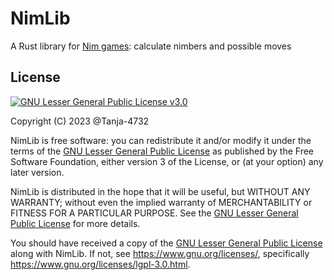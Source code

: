 # NimLib

A Rust library for [Nim games](https://en.wikipedia.org/wiki/Nim): calculate nimbers and possible moves

## License

[![GNU Lesser General Public License v3.0](https://www.gnu.org/graphics/lgplv3-with-text-154x68.png)](https://www.gnu.org/licenses/lgpl-3.0.html)

Copyright (C) 2023 @Tanja-4732

NimLib is free software: you can redistribute it and/or modify it under the terms of the [GNU Lesser General Public License](/LICENSE.md) as published by the Free Software Foundation, either version 3 of the License, or (at your option) any later version.

NimLib is distributed in the hope that it will be useful, but WITHOUT ANY WARRANTY; without even the implied warranty of MERCHANTABILITY or FITNESS FOR A PARTICULAR PURPOSE. See the [GNU Lesser General Public License](/LICENSE.md) for more details.

You should have received a copy of the [GNU Lesser General Public License](/LICENSE.md) along with NimLib. If not, see <https://www.gnu.org/licenses/>, specifically <https://www.gnu.org/licenses/lgpl-3.0.html>.
